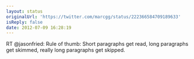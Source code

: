 ```yaml
---
layout: status
originalUrl: 'https://twitter.com/marcgg/status/222366584709189633'
isReply: false
date: 2012-07-09 16:28:19
---
```


RT @jasonfried: Rule of thumb: Short paragraphs get read, long paragraphs get skimmed, really long paragraphs get skipped.
